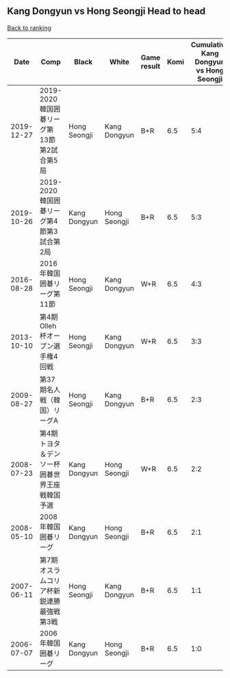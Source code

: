 ## Kang Dongyun vs Hong Seongji Head to head

[Back to ranking](../../index.md)




| **Date** | **Comp** | **Black** | **White** | **Game result** | **Komi** | **Cumulative Kang Dongyun vs Hong Seongji** | **Kang Dongyun streak** | **Hong Seongji streak** | 
| --- | --- | --- | --- | --- | --- | --- | --- | --- |
| 2019-12-27 | 2019-2020韓国囲碁リーグ第13節第2試合第5局 | Hong Seongji | Kang Dongyun | B+R | 6.5 | 5:4 | 0 | 1 | 
| 2019-10-26 | 2019-2020韓国囲碁リーグ第4節第3試合第2局 | Kang Dongyun | Hong Seongji | B+R | 6.5 | 5:3 | 3 | 0 | 
| 2016-08-28 | 2016年韓国囲碁リーグ第11節 | Hong Seongji | Kang Dongyun | W+R | 6.5 | 4:3 | 2 | 0 | 
| 2013-10-10 | 第4期Olleh杯オープン選手権4回戦 | Hong Seongji | Kang Dongyun | W+R | 6.5 | 3:3 | 1 | 0 | 
| 2009-08-27 | 第37期名人戦（韓国）リーグA | Hong Seongji | Kang Dongyun | B+R | 6.5 | 2:3 | 0 | 2 | 
| 2008-07-23 | 第4期トヨタ＆デンソー杯囲碁世界王座戦韓国予選 | Kang Dongyun | Hong Seongji | W+R | 6.5 | 2:2 | 0 | 1 | 
| 2008-05-10 | 2008年韓国囲碁リーグ | Kang Dongyun | Hong Seongji | B+R | 6.5 | 2:1 | 1 | 0 | 
| 2007-06-11 | 第7期オスラムコリア杯新鋭連勝最強戦第3戦 | Hong Seongji | Kang Dongyun | B+R | 6.5 | 1:1 | 0 | 1 | 
| 2006-07-07 | 2006年韓国囲碁リーグ | Kang Dongyun | Hong Seongji | B+R | 6.5 | 1:0 | 1 | 0 |




